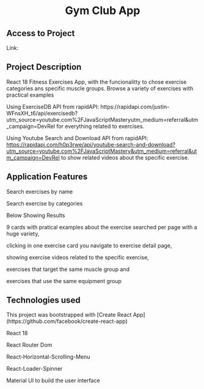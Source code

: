 <h1 align="center">Gym Club App</h1>

<h2>Access to Project </h2>
  <p>Link:   </p>

<h2>Project Description</h2>

  <p>React 18 Fitness Exercises App, with the funcionalitty to chose exercise categories ans specific muscle groups. 
  Browse a variety of exercises with practical examples </p>
   
 <p>Using ExerciseDB API from rapidAPI: https://rapidapi.com/justin-WFnsXH_t6/api/exercisedb?utm_source=youtube.com%2FJavaScriptMasteryutm_medium=referral&utm_campaign=DevRel for everything related to exercises.

Using Youtube Search and Download API from rapidAPI: https://rapidapi.com/h0p3rwe/api/youtube-search-and-download?utm_source=youtube.com%2FJavaScriptMastery&utm_medium=referral&utm_campaign=DevRel to show related videos about the specific exercise.</p>

<h2>Application Features</h2>

<p>Search exercises by name </p>
<p>Search exercise by categories</p>
<p>Below Showing Results</p>
<p>9 cards with pratical examples about the exercise searched  per page with a huge variety, 
<p>clicking in one exercise card you navigate to exercise detail page,</p>
<p>showing exercise videos related to the specific exercise,</p>
<p>exercises that target the same muscle group and </p>
<p>exercises that use the same equipment group</p>

<h2>Technologies used</h2>
<p>This project was bootstrapped with [Create React App](https://github.com/facebook/create-react-app)</p>
<p>React 18</p>
<p>React Router Dom </p>
<p>React-Horizontal-Scrolling-Menu</p>
<p>React-Loader-Spinner</p>
<p>Material UI to build the user interface</p>
